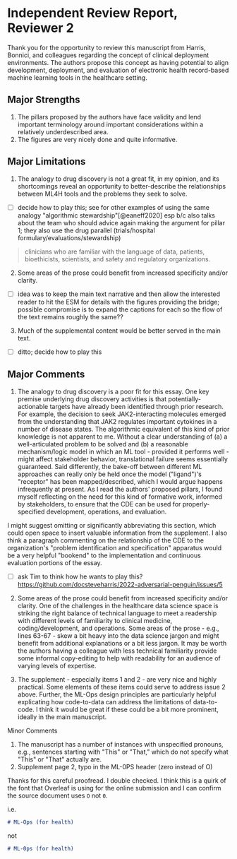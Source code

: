 # Independent Review Report, Reviewer 2

Thank you for the opportunity to review this manuscript from Harris, Bonnici, and colleagues regarding the concept of clinical deployment environments. The authors propose this concept as having potential to align development, deployment, and evaluation of electronic health record-based machine learning tools in the healthcare setting.
  
## Major Strengths
1. The pillars proposed by the authors have face validity and lend important terminology around important considerations within a relatively underdescribed area.
2. The figures are very nicely done and quite informative.
  
## Major Limitations
1. The analogy to drug discovery is not a great fit, in my opinion, and its shortcomings reveal an opportunity to better-describe the relationships between ML4H tools and the problems they seek to solve.

- [ ] decide how to play this; see for other examples of using the same analogy "algorithmic stewardship"[@eaneff2020] esp b/c also talks about the team who should advice again making the argument for pillar 1; they also use the drug parallel (trials/hospital formulary/evaluations/stewardship)
> clinicians who are familiar with the language of data, patients, bioethicists, scientists, and safety and regulatory organizations.   

2. Some areas of the prose could benefit from increased specificity and/or clarity.  

- [ ] idea was to keep the main text narrative and then allow the interested reader to hit the ESM for details with the figures providing the bridge; possible compromise is to expand the captions for each so the flow of the text remains roughly the same??

3. Much of the supplemental content would be better served in the main text.  

- [ ] ditto; decide how to play this
  
## Major Comments
1. The analogy to drug discovery is a poor fit for this essay. One key premise underlying drug discovery activities is that potentially-actionable targets have already been identified through prior research. For example, the decision to seek JAK2-interacting molecules emerged from the understanding that JAK2 regulates important cytokines in a number of disease states. The algorithmic equivalent of this kind of prior knowledge is not apparent to me. Without a clear understanding of (a) a well-articulated problem to be solved and (b) a reasonable mechanism/logic model in which an ML tool - provided it performs well - might affect stakeholder behavior, translational failure seems essentially guaranteed. Said differently, the bake-off between different ML approaches can really only be held once the model ("ligand")'s "receptor" has been mapped/described, which I would argue happens infrequently at present. As I read the authors' proposed pillars, I found myself reflecting on the need for this kind of formative work, informed by stakeholders, to ensure that the CDE can be used for properly-specified development, operations, and evaluation.
  
I might suggest omitting or significantly abbreviating this section, which could open space to insert valuable information from the supplement. I also think a paragraph commenting on the relationship of the CDE to the organization's "problem identification and specification" apparatus would be a very helpful "bookend" to the implementation and continuous evaluation portions of the essay.  

- [ ] ask Tim to think how he wants to play this?
https://github.com/docsteveharris/2022-adversarial-penguin/issues/5
  
2. Some areas of the prose could benefit from increased specificity and/or clarity. One of the challenges in the healthcare data science space is striking the right balance of technical language to meet a readership with different levels of familiarity to clinical medicine, coding/development, and operations. Some areas of the prose - e.g., lines 63-67 - skew a bit heavy into the data science jargon and might benefit from additional explanations or a bit less jargon. It may be worth the authors having a colleague with less technical familiarity provide some informal copy-editing to help with readability for an audience of varying levels of expertise.  
  
3. The supplement - especially items 1 and 2 - are very nice and highly practical. Some elements of these items could serve to address issue 2 above. Further, the ML-Ops design principles are particularly helpful explicating how code-to-data can address the limitations of data-to-code. I think it would be great if these could be a bit more prominent, ideally in the main manuscript.
  
Minor Comments
1. The manuscript has a number of instances with unspecified pronouns, e.g., sentences starting with "This" or "That," which do not specify what "This" or "That" actually are.  
2. Supplement page 2, typo in the ML-0PS header (zero instead of O)  

Thanks for this careful proofread. I double checked. I think this is a quirk of the font that Overleaf is using for the online submission and I can confirm the source document uses `O` not `0`.

i.e.

```markdown
# ML-Ops (for health)
```

not
  
```markdown
# ML-0ps (for health)
```

